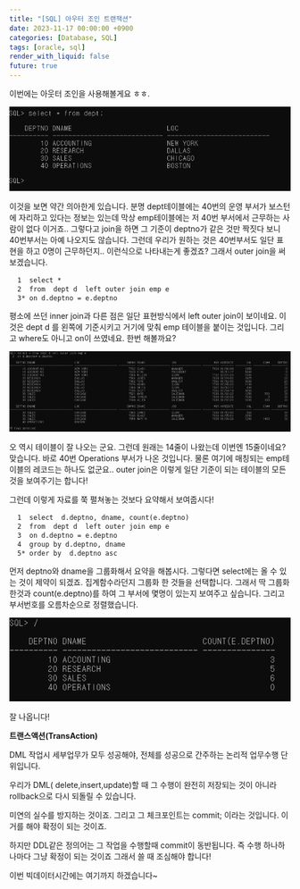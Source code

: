 ```yaml
---
title: "[SQL] 아우터 조인 트랜잭션"
date: 2023-11-17 00:00:00 +0900
categories: [Database, SQL]
tags: [oracle, sql]
render_with_liquid: false
future: true
---
```


이번에는 아웃터 조인을 사용해볼게요 ㅎㅎ.

![Desktop View](/assets/img/Database/SQL/Outer-Join-Transaction/1.png)

이것을 보면 약간 의아한게 있습니다. 분명 dept테이블에는 40번의 운영 부서가 보스턴에 자리하고 있다는 정보는 있는데 막상 emp테이블에는 저 40번 부서에서 근무하는 사람이 없다 이거죠.. 그렇다고 join을 하면 그 기준이 deptno가 같은 것만 짝짓다 보니 40번부서는 아예 나오지도 않습니다. 그런데 우리가 원하는 것은 40번부서도 일단 표현을 하고 0명이 근무하던지.. 이런식으로 나타내는게 좋겠죠? 그래서 outer join을 써보겠습니다.

```
  1  select * 
  2  from  dept d  left outer join emp e
  3* on d.deptno = e.deptno 
```

평소에 쓰던 inner join과 다른 점은 일단 표현방식에서 left outer join이 보이네요. 이것은 dept d 를 왼쪽에 기준시키고 거기에 맞춰 emp 테이블을 붙이는 것입니다. 그리고 where도 아니고 on이 쓰였네요. 한번 해볼까요?

![Desktop View](/assets/img/Database/SQL/Outer-Join-Transaction/2.png)

오 역시 테이블이 잘 나오는 군요. 그런데 원래는 14줄이 나왔는데 이번엔 15줄이네요? 맞습니다. 바로 40번 Operations 부서가 나온 것입니다. 물론 여기에 매칭되는 emp테이블의 레코드는 하나도 없군요.. outer join은 이렇게 일단 기준이 되는 테이블의 모든 것을 보여주기는 합니다!

그런데 이렇게 자료를 쭉 펼쳐놓는 것보다 요약해서 보여줍시다!

```
  1  select  d.deptno, dname, count(e.deptno)
  2  from  dept d  left outer join emp e
  3  on d.deptno = e.deptno 
  4  group by d.deptno, dname
  5* order by  d.deptno asc
```

먼저 deptno와 dname을 그룹화해서 요약을 해봅시다. 그렇다면 select에는 올 수 있는 것이 제약이 되겠죠. 집계함수라던지 그룹화 한 것들을 선택합니다. 그래서 딱 그룹화 한것과 count(e.deptno)를 하여 그 부서에 몇명이 있는지 보여주고 싶습니다. 그리고 부서번호를 오름차순으로 정렬했습니다.

![Desktop View](/assets/img/Database/SQL/Outer-Join-Transaction/3.png)

잘 나옵니다!

**트랜스액션(TransAction)**

DML 작업시 세부업무가 모두 성공해야, 전체를 성공으로 간주하는 논리적 업무수행 단위입니다.

우리가 DML( delete,insert,update)할 때 그 수행이 완전히 저장되는 것이 아니라 rollback으로 다시 되돌릴 수 있습니다.

미연의 실수를 방지하는 것이죠. 그리고 그 체크포인트는 commit; 이라는 것입니다. 이거를 해야 확정이 되는 것이죠.

하지만 DDL같은 정의어는 그 작업을 수행할때 commit이 동반됩니다. 즉 수행 하나하나마다 그냥 확정이 되는 것이죠 그래서 쓸 때 조심해야 합니다!

이번 빅데이터시간에는 여기까지 하겠습니다~